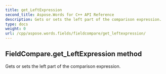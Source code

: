 ```yaml
---
title: get_LeftExpression
second_title: Aspose.Words for C++ API Reference
description: Gets or sets the left part of the comparison expression. 
type: docs
weight: 0
url: /cpp/aspose.words.fields/fieldcompare/get_leftexpression/
---
```

## FieldCompare.get_LeftExpression method


Gets or sets the left part of the comparison expression. 

